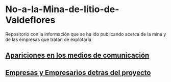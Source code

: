 # No-a-la-Mina-de-litio-de-Valdeflores
Repositorio con la información que se ha ido publicando acerca de la mina y de las empresas que tratan de explotarla


## [Apariciones en los medios de comunicación](https://github.com/noalaminacc/No-a-la-Mina-de-litio-de-Valdeflores/wiki/Apariciones-en-los-medios-de-comunicaci%C3%B3n)
## [Empresas y Empresarios detras del proyecto](https://github.com/noalaminacc/No-a-la-Mina-de-litio-de-Valdeflores/wiki/Empresas-y-Empresarios)


